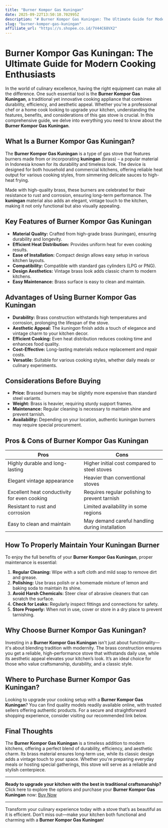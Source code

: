 ```yaml
---
title: "Burner Kompor Gas Kuningan"
date: 2025-09-22T13:50:10.702995Z
description: "# Burner Kompor Gas Kuningan: The Ultimate Guide for Modern Cooking Enthusiasts..."
slug: "burner-kompor-gas-kuningan"
affiliate_url: "https://s.shopee.co.id/7V44C68VX2"
---
```

# Burner Kompor Gas Kuningan: The Ultimate Guide for Modern Cooking Enthusiasts

In the world of culinary excellence, having the right equipment can make all the difference. One such essential tool is the **Burner Kompor Gas Kuningan**, a traditional yet innovative cooking appliance that combines durability, efficiency, and aesthetic appeal. Whether you're a professional chef or a home cook looking to upgrade your kitchen, understanding the features, benefits, and considerations of this gas stove is crucial. In this comprehensive guide, we delve into everything you need to know about the **Burner Kompor Gas Kuningan**.

## What Is a Burner Kompor Gas Kuningan?

The **Burner Kompor Gas Kuningan** is a type of gas stove that features burners made from or incorporating **kuningan** (brass) – a popular material in Indonesia known for its durability and timeless look. The device is designed for both household and commercial kitchens, offering reliable heat output for various cooking styles, from simmering delicate sauces to high-heat frying.

Made with high-quality brass, these burners are celebrated for their resistance to rust and corrosion, ensuring long-term performance. The **kuningan** material also adds an elegant, vintage touch to the kitchen, making it not only functional but also visually appealing.

## Key Features of Burner Kompor Gas Kuningan

- **Material Quality:** Crafted from high-grade brass (kuningan), ensuring durability and longevity.
- **Efficient Heat Distribution:** Provides uniform heat for even cooking results.
- **Ease of Installation:** Compact design allows easy setup in various kitchen layouts.
- **Compatibility:** Compatible with standard gas cylinders (LPG or PNG).
- **Design Aesthetics:** Vintage brass look adds classic charm to modern kitchens.
- **Easy Maintenance:** Brass surface is easy to clean and maintain.

## Advantages of Using Burner Kompor Gas Kuningan

- **Durability:** Brass construction withstands high temperatures and corrosion, prolonging the lifespan of the stove.
- **Aesthetic Appeal:** The *kuningan* finish adds a touch of elegance and vintage charm to your kitchen decor.
- **Efficient Cooking:** Even heat distribution reduces cooking time and enhances food quality.
- **Cost-Effective:** Long-lasting materials reduce replacement and repair costs.
- **Versatile:** Suitable for various cooking styles, whether daily meals or culinary experiments.

## Considerations Before Buying

- **Price:** Brassed burners may be slightly more expensive than standard steel variants.
- **Weight:** Brass is heavier, requiring sturdy support frames.
- **Maintenance:** Regular cleaning is necessary to maintain shine and prevent tarnish.
- **Availability:** Depending on your location, authentic kuningan burners may require special procurement.

## Pros & Cons of Burner Kompor Gas Kuningan

| Pros                                        | Cons                                         |
|----------------------------------------------|----------------------------------------------|
| Highly durable and long-lasting           | Higher initial cost compared to steel stoves |
| Elegant vintage appearance                 | Heavier than conventional stoves           |
| Excellent heat conductivity for even cooking | Requires regular polishing to prevent tarnish |
| Resistant to rust and corrosion            | Limited availability in some regions     |
| Easy to clean and maintain                | May demand careful handling during installation |

## How To Properly Maintain Your Kuningan Burner

To enjoy the full benefits of your **Burner Kompor Gas Kuningan**, proper maintenance is essential:

1. **Regular Cleaning:** Wipe with a soft cloth and mild soap to remove dirt and grease.
2. **Polishing:** Use brass polish or a homemade mixture of lemon and baking soda to maintain its shine.
3. **Avoid Harsh Chemicals:** Steer clear of abrasive cleaners that can scratch the surface.
4. **Check for Leaks:** Regularly inspect fittings and connections for safety.
5. **Store Properly:** When not in use, cover or store in a dry place to prevent tarnishing.

## Why Choose Burner Kompor Gas Kuningan?

Investing in a **Burner Kompor Gas Kuningan** isn't just about functionality—it's about blending tradition with modernity. The brass construction ensures you get a reliable, high-performance stove that withstands daily use, while its aesthetic appeal elevates your kitchen’s look. It’s an ideal choice for those who value craftsmanship, durability, and a classic style.

## Where to Purchase Burner Kompor Gas Kuningan?

Looking to upgrade your cooking setup with a **Burner Kompor Gas Kuningan**? You can find quality models readily available online, with trusted sellers offering authentic products. For a secure and straightforward shopping experience, consider visiting our recommended link below.

## Final Thoughts

The **Burner Kompor Gas Kuningan** is a timeless addition to modern kitchens, offering a perfect blend of durability, efficiency, and aesthetic charm. Its brass material ensures long-term use, while its classic design adds a vintage touch to your space. Whether you're preparing everyday meals or hosting special gatherings, this stove will serve as a reliable and stylish centerpiece.

---

**Ready to upgrade your kitchen with the best in traditional craftsmanship?** Click here to explore the options and purchase your **Burner Kompor Gas Kuningan** now: [Buy Now](https://s.shopee.co.id/7V44C68VX2)

---

Transform your culinary experience today with a stove that’s as beautiful as it is efficient. Don’t miss out—make your kitchen both functional and charming with a **Burner Kompor Gas Kuningan**!